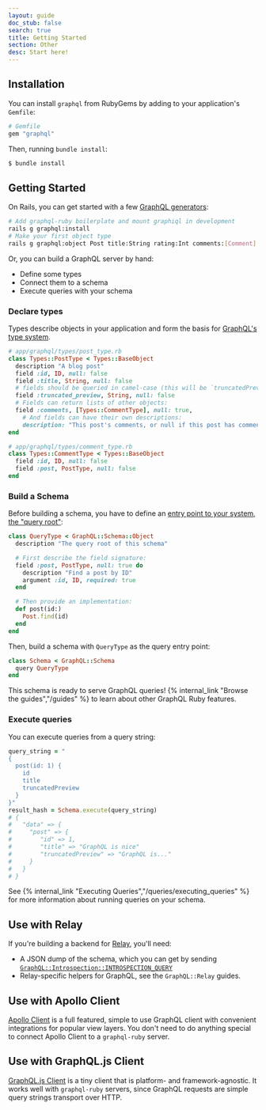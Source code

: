 ```yaml
---
layout: guide
doc_stub: false
search: true
title: Getting Started
section: Other
desc: Start here!
---
```


## Installation

You can install `graphql` from RubyGems by adding to your application's `Gemfile`:

```ruby
# Gemfile
gem "graphql"
```

Then, running `bundle install`:

```sh
$ bundle install
```

## Getting Started

On Rails, you can get started with a few [GraphQL generators](https://rmosolgo.github.io/graphql-ruby/schema/generators#graphqlinstall):

```sh
# Add graphql-ruby boilerplate and mount graphiql in development
rails g graphql:install
# Make your first object type
rails g graphql:object Post title:String rating:Int comments:[Comment]
```

Or, you can build a GraphQL server by hand:

- Define some types
- Connect them to a schema
- Execute queries with your schema

### Declare types

Types describe objects in your application and form the basis for [GraphQL's type system](http://graphql.org/learn/schema/#type-system).

```ruby
# app/graphql/types/post_type.rb
class Types::PostType < Types::BaseObject
  description "A blog post"
  field :id, ID, null: false
  field :title, String, null: false
  # fields should be queried in camel-case (this will be `truncatedPreview`)
  field :truncated_preview, String, null: false
  # Fields can return lists of other objects:
  field :comments, [Types::CommentType], null: true,
    # And fields can have their own descriptions:
    description: "This post's comments, or null if this post has comments disabled."
end

# app/graphql/types/comment_type.rb
class Types::CommentType < Types::BaseObject
  field :id, ID, null: false
  field :post, PostType, null: false
end
```

### Build a Schema

Before building a schema, you have to define an [entry point to your system, the "query root"](http://graphql.org/learn/schema/#the-query-and-mutation-types):

```ruby
class QueryType < GraphQL::Schema::Object
  description "The query root of this schema"

  # First describe the field signature:
  field :post, PostType, null: true do
    description "Find a post by ID"
    argument :id, ID, required: true
  end

  # Then provide an implementation:
  def post(id:)
    Post.find(id)
  end
end
```

Then, build a schema with `QueryType` as the query entry point:

```ruby
class Schema < GraphQL::Schema
  query QueryType
end
```

This schema is ready to serve GraphQL queries! {% internal_link "Browse the guides","/guides" %} to learn about other GraphQL Ruby features.

### Execute queries

You can execute queries from a query string:

```ruby
query_string = "
{
  post(id: 1) {
    id
    title
    truncatedPreview
  }
}"
result_hash = Schema.execute(query_string)
# {
#   "data" => {
#     "post" => {
#        "id" => 1,
#        "title" => "GraphQL is nice"
#        "truncatedPreview" => "GraphQL is..."
#     }
#   }
# }
```

See {% internal_link "Executing Queries","/queries/executing_queries" %} for more information about running queries on your schema.

## Use with Relay

If you're building a backend for [Relay](http://facebook.github.io/relay/), you'll need:

- A JSON dump of the schema, which you can get by sending [`GraphQL::Introspection::INTROSPECTION_QUERY`](https://github.com/rmosolgo/graphql-ruby/blob/master/lib/graphql/introspection/introspection_query.rb)
- Relay-specific helpers for GraphQL, see the `GraphQL::Relay` guides.

## Use with Apollo Client

[Apollo Client](http://dev.apollodata.com/) is a full featured, simple to use GraphQL client with convenient integrations for popular view layers. You don't need to do anything special to connect Apollo Client to a `graphql-ruby` server.

## Use with GraphQL.js Client

[GraphQL.js Client](https://github.com/f/graphql.js) is a tiny client that is platform- and framework-agnostic. It works well with `graphql-ruby` servers, since GraphQL requests are simple query strings transport over HTTP.
